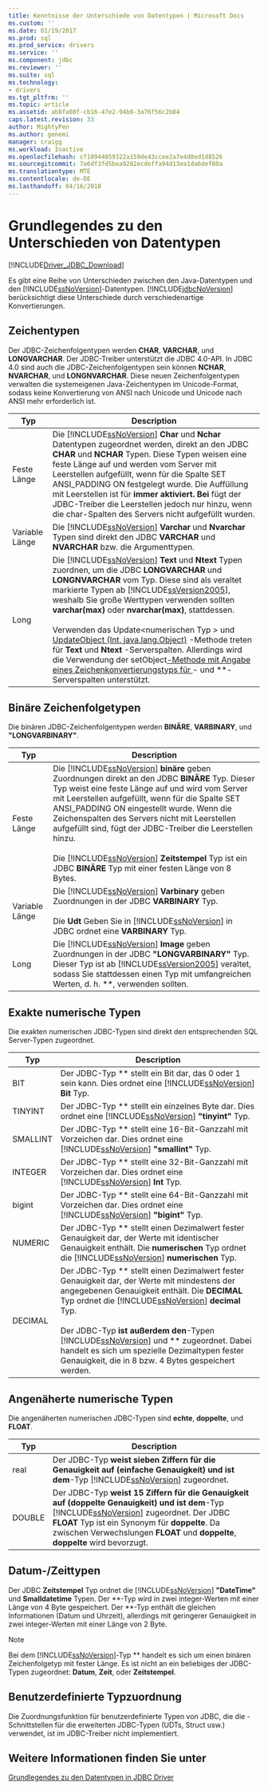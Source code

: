 ```yaml
---
title: Kenntnisse der Unterschiede von Datentypen | Microsoft Docs
ms.custom: ''
ms.date: 01/19/2017
ms.prod: sql
ms.prod_service: drivers
ms.service: ''
ms.component: jdbc
ms.reviewer: ''
ms.suite: sql
ms.technology:
- drivers
ms.tgt_pltfrm: ''
ms.topic: article
ms.assetid: ab8fa00f-cb16-47e2-94b8-3a76f56c2b84
caps.latest.revision: 33
author: MightyPen
ms.author: genemi
manager: craigg
ms.workload: Inactive
ms.openlocfilehash: cf10944059322a159de43ccee2a7e4d8ed1d8526
ms.sourcegitcommit: 7a6df3fd5bea9282ecdeffa94d13ea1da6def80a
ms.translationtype: MTE
ms.contentlocale: de-DE
ms.lasthandoff: 04/16/2018
---
```

# <a name="understanding-data-type-differences"></a>Grundlegendes zu den Unterschieden von Datentypen
[!INCLUDE[Driver_JDBC_Download](../../includes/driver_jdbc_download.md)]

  Es gibt eine Reihe von Unterschieden zwischen den Java-Datentypen und den [!INCLUDE[ssNoVersion](../../includes/ssnoversion_md.md)]-Datentypen. [!INCLUDE[jdbcNoVersion](../../includes/jdbcnoversion_md.md)] berücksichtigt diese Unterschiede durch verschiedenartige Konvertierungen.  
  
## <a name="character-types"></a>Zeichentypen  
 Der JDBC-Zeichenfolgentypen werden **CHAR**, **VARCHAR**, und **LONGVARCHAR**. Der JDBC-Treiber unterstützt die JDBC 4.0-API. In JDBC 4.0 sind auch die JDBC-Zeichenfolgentypen sein können **NCHAR**, **NVARCHAR**, und **LONGNVARCHAR**. Diese neuen Zeichenfolgentypen verwalten die systemeigenen Java-Zeichentypen im Unicode-Format, sodass keine Konvertierung von ANSI nach Unicode und Unicode nach ANSI mehr erforderlich ist.  
  
|Typ|Description|  
|----------|-----------------|  
|Feste Länge|Die [!INCLUDE[ssNoVersion](../../includes/ssnoversion_md.md)] **Char** und **Nchar** Datentypen zugeordnet werden, direkt an den JDBC **CHAR** und **NCHAR** Typen. Diese Typen weisen eine feste Länge auf und werden vom Server mit Leerstellen aufgefüllt, wenn für die Spalte SET ANSI_PADDING ON festgelegt wurde. Die Auffüllung mit Leerstellen ist für **immer aktiviert. Bei** fügt der JDBC-Treiber die Leerstellen jedoch nur hinzu, wenn die char-Spalten des Servers nicht aufgefüllt wurden.|  
|Variable Länge|Die [!INCLUDE[ssNoVersion](../../includes/ssnoversion_md.md)] **Varchar** und **Nvarchar** Typen sind direkt den JDBC **VARCHAR** und **NVARCHAR** bzw. die Argumenttypen.|  
|Long|Die [!INCLUDE[ssNoVersion](../../includes/ssnoversion_md.md)] **Text** und **Ntext** Typen zuordnen, um die JDBC **LONGVARCHAR** und **LONGNVARCHAR** vom Typ. Diese sind als veraltet markierte Typen ab [!INCLUDE[ssVersion2005](../../includes/ssversion2005_md.md)], weshalb Sie große Werttypen verwenden sollten **varchar(max)** oder **nvarchar(max)**, stattdessen.<br /><br /> Verwenden das Update\<numerischen Typ > und [UpdateObject (Int, java.lang.Object)](../../connect/jdbc/reference/updateobject-method-int-java-lang-object.md) -Methode treten für **Text** und **Ntext** -Serverspalten. Allerdings wird die Verwendung der setObject[-Methode mit Angabe eines Zeichenkonvertierungstyps für ](../../connect/jdbc/reference/setobject-method-sqlserverpreparedstatement.md)- und **-Serverspalten unterstützt.|  
  
## <a name="binary-string-types"></a>Binäre Zeichenfolgetypen  
 Die binären JDBC-Zeichenfolgentypen werden **BINÄRE**, **VARBINARY**, und **"LONGVARBINARY"**.  
  
|Typ|Description|  
|----------|-----------------|  
|Feste Länge|Die [!INCLUDE[ssNoVersion](../../includes/ssnoversion_md.md)] **binäre** geben Zuordnungen direkt an den JDBC **BINÄRE** Typ. Dieser Typ weist eine feste Länge auf und wird vom Server mit Leerstellen aufgefüllt, wenn für die Spalte SET ANSI_PADDING ON eingestellt wurde. Wenn die Zeichenspalten des Servers nicht mit Leerstellen aufgefüllt sind, fügt der JDBC-Treiber die Leerstellen hinzu.<br /><br /> Die [!INCLUDE[ssNoVersion](../../includes/ssnoversion_md.md)] **Zeitstempel** Typ ist ein JDBC **BINÄRE** Typ mit einer festen Länge von 8 Bytes.|  
|Variable Länge|Die [!INCLUDE[ssNoVersion](../../includes/ssnoversion_md.md)] **Varbinary** geben Zuordnungen in der JDBC **VARBINARY** Typ.<br /><br /> Die **Udt** Geben Sie in [!INCLUDE[ssNoVersion](../../includes/ssnoversion_md.md)] in JDBC ordnet eine **VARBINARY** Typ.|  
|Long|Die [!INCLUDE[ssNoVersion](../../includes/ssnoversion_md.md)] **Image** geben Zuordnungen in der JDBC **"LONGVARBINARY"** Typ. Dieser Typ ist ab [!INCLUDE[ssVersion2005](../../includes/ssversion2005_md.md)] veraltet, sodass Sie stattdessen einen Typ mit umfangreichen Werten, d. h. **, verwenden sollten.|  
  
## <a name="exact-numeric-types"></a>Exakte numerische Typen  
 Die exakten numerischen JDBC-Typen sind direkt den entsprechenden SQL Server-Typen zugeordnet.  
  
|Typ|Description|  
|----------|-----------------|  
|BIT|Der JDBC-Typ ** stellt ein Bit dar, das 0 oder 1 sein kann. Dies ordnet eine [!INCLUDE[ssNoVersion](../../includes/ssnoversion_md.md)] **Bit** Typ.|  
|TINYINT|Der JDBC-Typ ** stellt ein einzelnes Byte dar. Dies ordnet eine [!INCLUDE[ssNoVersion](../../includes/ssnoversion_md.md)] **"tinyint"** Typ.|  
|SMALLINT|Der JDBC-Typ ** stellt eine 16-Bit-Ganzzahl mit Vorzeichen dar. Dies ordnet eine [!INCLUDE[ssNoVersion](../../includes/ssnoversion_md.md)] **"smallint"** Typ.|  
|INTEGER|Der JDBC-Typ ** stellt eine 32-Bit-Ganzzahl mit Vorzeichen dar. Dies ordnet eine [!INCLUDE[ssNoVersion](../../includes/ssnoversion_md.md)] **Int** Typ.|  
|bigint|Der JDBC-Typ ** stellt eine 64-Bit-Ganzzahl mit Vorzeichen dar. Dies ordnet eine [!INCLUDE[ssNoVersion](../../includes/ssnoversion_md.md)] **"bigint"** Typ.|  
|NUMERIC|Der JDBC-Typ ** stellt einen Dezimalwert fester Genauigkeit dar, der Werte mit identischer Genauigkeit enthält. Die **numerischen** Typ ordnet die [!INCLUDE[ssNoVersion](../../includes/ssnoversion_md.md)] **numerischen** Typ.|  
|DECIMAL|Der JDBC-Typ ** stellt einen Dezimalwert fester Genauigkeit dar, der Werte mit mindestens der angegebenen Genauigkeit enthält. Die **DECIMAL** Typ ordnet die [!INCLUDE[ssNoVersion](../../includes/ssnoversion_md.md)] **decimal** Typ.<br /><br /> Der JDBC-Typ **ist außerdem den**-Typen [!INCLUDE[ssNoVersion](../../includes/ssnoversion_md.md)] und ** zugeordnet. Dabei handelt es sich um spezielle Dezimaltypen fester Genauigkeit, die in 8 bzw. 4 Bytes gespeichert werden.|  
  
## <a name="approximate-numeric-types"></a>Angenäherte numerische Typen  
 Die angenäherten numerischen JDBC-Typen sind **echte**, **doppelte**, und **FLOAT**.  
  
|Typ|Description|  
|----------|-----------------|  
|real|Der JDBC-Typ **weist sieben Ziffern für die Genauigkeit auf (einfache Genauigkeit) und ist dem**-Typ [!INCLUDE[ssNoVersion](../../includes/ssnoversion_md.md)] zugeordnet.|  
|DOUBLE|Der JDBC-Typ **weist 15 Ziffern für die Genauigkeit auf (doppelte Genauigkeit) und ist dem**-Typ [!INCLUDE[ssNoVersion](../../includes/ssnoversion_md.md)] zugeordnet. Der JDBC **FLOAT** Typ ist ein Synonym für **doppelte**. Da zwischen Verwechslungen **FLOAT** und **doppelte**, **doppelte** wird bevorzugt.|  
  
## <a name="datetime-types"></a>Datum-/Zeittypen  
 Der JDBC **Zeitstempel** Typ ordnet die [!INCLUDE[ssNoVersion](../../includes/ssnoversion_md.md)] **"DateTime"** und **Smalldatetime** Typen. Der **-Typ wird in zwei integer-Werten mit einer Länge von 4 Byte gespeichert. Der **-Typ enthält die gleichen Informationen (Datum und Uhrzeit), allerdings mit geringerer Genauigkeit in zwei integer-Werten mit einer Länge von 2 Byte.  
  
> [!NOTE]  
>  Bei dem [!INCLUDE[ssNoVersion](../../includes/ssnoversion_md.md)]-Typ ** handelt es sich um einen binären Zeichenfolgetyp mit fester Länge. Es ist nicht an ein beliebiges der JDBC-Typen zugeordnet: **Datum**, **Zeit**, oder **Zeitstempel**.  
  
## <a name="custom-type-mapping"></a>Benutzerdefinierte Typzuordnung  
 Die Zuordnungsfunktion für benutzerdefinierte Typen von JDBC, die die -Schnittstellen für die erweiterten JDBC-Typen (UDTs, Struct usw.) verwendet, ist im JDBC-Treiber nicht implementiert.  
  
## <a name="see-also"></a>Weitere Informationen finden Sie unter  
 [Grundlegendes zu den Datentypen in JDBC Driver](../../connect/jdbc/understanding-the-jdbc-driver-data-types.md)  
  
  
